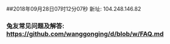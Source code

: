 ##2018年09月28日07时12分07秒 新址: 104.248.146.82
### 兔友常见问题及解答: https://github.com/wanggonging/d/blob/w/FAQ.md
